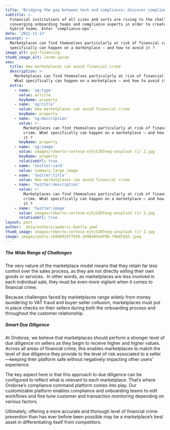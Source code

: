```yaml
---
title: 'Bridging the gap between tech and compliance: discover compliance-ops'
subtitle: >-
  Financial institutions of all sizes and sorts are rising to the challenge and
  converging onboarding teams and compliance experts in order to create agile
  hybrid teams. Enter ‘compliance-ops’.
date: '2021-12-13'
excerpt: >-
  Marketplaces can find themselves particularly at risk of financial crime. What
  specifically can happen on a marketplace – and how to avoid it ?
image_alt: gun-financing
thumb_image_alt: lorem-ipsum
seo:
  title: How marketplaces can avoid financial crime
  description: >-
    Marketplaces can find themselves particularly at risk of financial crime.
    What specifically can happen on a marketplace – and how to avoid it ?
  extra:
    - name: 'og:type'
      value: article
      keyName: property
    - name: 'og:title'
      value: How marketplaces can avoid financial crime
      keyName: property
    - name: 'og:description'
      value: >-
        Marketplaces can find themselves particularly at risk of financial
        crime. What specifically can happen on a marketplace – and how to avoid
        it ?
      keyName: property
    - name: 'og:image'
      value: images/roberto-cortese-ejhjSZKTeeg-unsplash (1) 2.jpg
      keyName: property
      relativeUrl: true
    - name: 'twitter:card'
      value: summary_large_image
    - name: 'twitter:title'
      value: How marketplaces can avoid financial crime
    - name: 'twitter:description'
      value: >-
        Marketplaces can find themselves particularly at risk of financial
        crime. What specifically can happen on a marketplace – and how to avoid
        it ?
    - name: 'twitter:image'
      value: images/roberto-cortese-ejhjSZKTeeg-unsplash (1) 2.jpg
      relativeUrl: true
layout: post
author: _data/authors/aymeric-boelle.yaml
thumb_image: images/roberto-cortese-ejhjSZKTeeg-unsplash (1) 2.jpg
image: images/photo-1586892477838-2b96e85e0f96-76b0fdd3.jpeg
---
```

##### The Wide Range of Challenges

The very nature of the marketplace model means that they retain far less control over the sales process, as they are not directly selling their own goods or services.  In other words, as marketplaces are less involved in each individual sale, they must be even more vigilant when it comes to financial crime. 

Because challenges faced by marketplaces range widely from money laundering to VAT fraud and buyer-seller collusion, marketplaces must put in place checks on their sellers during both the onboarding process and throughout the customer relationship.

##### Smart Due Diligence 

At Ondorse, we believe that marketplaces should perform a stronger level of due diligence on sellers as they begin to receive higher and higher values. Across all areas of financial crime, this enables marketplaces to match the level of due diligence they provide to the level of risk associated to a seller—keeping their platform safe without negatively impacting other users’ experience.


The key aspect here is that this approach to due diligence can be configured to reflect what is relevant to each marketplace. That’s where Ondorse’s compliance command platform comes into play. Our customizable platform enables compliance and onboarding teams to edit workflows and fine tune customer and transaction monitoring depending on various factors. 

Ultimately, offering a more accurate and thorough level of financial crime prevention than has ever before been possible may be a marketplace’s best asset in differentiating itself from competitors.
